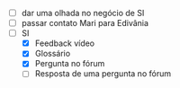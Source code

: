 - [ ] dar uma olhada no negócio de SI
- [ ] passar contato Mari para Edivânia
- [ ] SI
	- [x] Feedback vídeo
	- [x] Glossário
	- [x] Pergunta no fórum
	- [ ] Resposta de uma pergunta no fórum